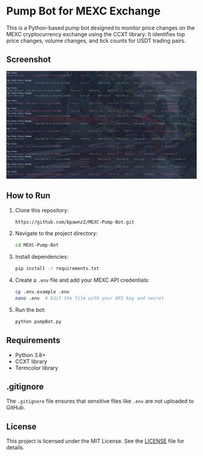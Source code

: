 # Pump Bot for MEXC Exchange

This is a Python-based pump bot designed to monitor price changes on the MEXC cryptocurrency exchange using the CCXT library. It identifies top price changes, volume changes, and tick counts for USDT trading pairs.

## Screenshot

![Screenshot](screenshots/screenshot1.png)

## How to Run

1. Clone this repository:
   ```bash
   https://github.com/bpawnzZ/MEXC-Pump-Bot.git
   ```

2. Navigate to the project directory:
   ```bash
   cd MEXC-Pump-Bot
   ```

3. Install dependencies:
   ```bash
   pip install -r requirements.txt
   ```

4. Create a `.env` file and add your MEXC API credentials:
   ```bash
   cp .env.example .env
   nano .env  # Edit the file with your API key and secret
   ```

5. Run the bot:
   ```bash
   python pumpBot.py
   ```

## Requirements

- Python 3.8+
- CCXT library
- Termcolor library

## .gitignore

The `.gitignore` file ensures that sensitive files like `.env` are not uploaded to GitHub.

## License

This project is licensed under the MIT License. See the [LICENSE](LICENSE) file for details.
